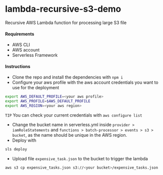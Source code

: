 # lambda-recursive-s3-demo
Recursive AWS Lambda function for processing large S3 file
#### Requirements
* AWS CLI
* AWS account
* Serverless Framework

#### Instructions
* Clone the repo and install the dependencies with `npm i`
* Configure your aws profile with the aws account credentials you want to use for the deployment
```bash
export AWS_DEFAULT_PROFILE=<your aws profile>
export AWS_PROFILE=$AWS_DEFAULT_PROFILE
export AWS_REGION=<your aws region>
```
`TIP` You can check your current credentials with `aws configure list`
* Change the bucket name in serverless.yml inside `provider > iamRoleStatements` and `functions > batch-processor > events > s3 > bucket`, as the name should be unique in the AWS region. 
* Deploy with
```bash
sls deploy
```
* Upload file `expensive_task.json` to the bucket to trigger the lambda
```bash
aws s3 cp expensive_tasks.json s3://<your bucket>/expensive_tasks.json
```

